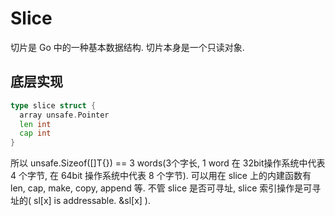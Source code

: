 # Slice

切片是 Go 中的一种基本数据结构. 切片本身是一个只读对象.

## 底层实现

``` go
type slice struct {
  array unsafe.Pointer
  len int
  cap int
}
```

所以 unsafe.Sizeof([]T{}) == 3 words(3个字长, 1 word 在 32bit操作系统中代表 4 个字节, 在 64bit 操作系统中代表 8 个字节).
可以用在 slice 上的内建函数有 len, cap, make, copy, append 等.
不管 slice 是否可寻址, slice 索引操作是可寻址的( sl[x] is addressable. &sl[x] ).
